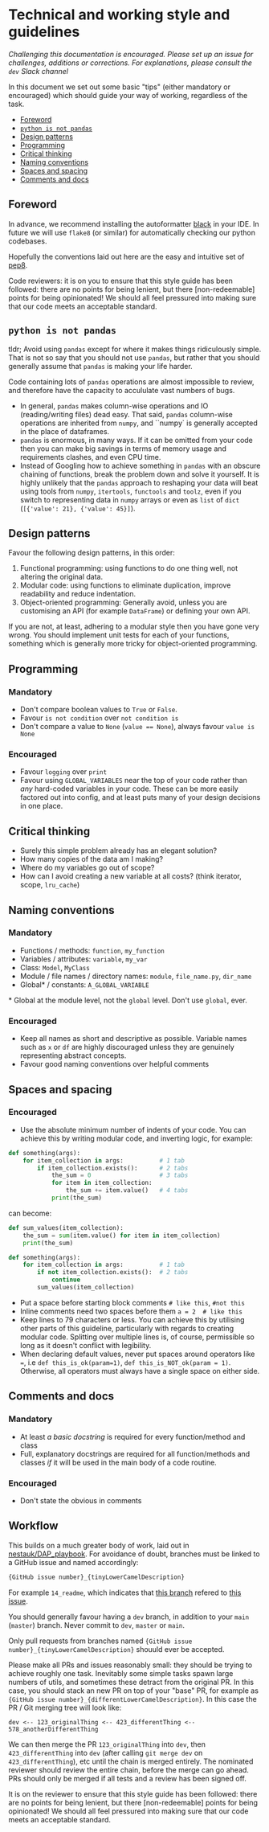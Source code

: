 # Technical and working style and guidelines

*Challenging this documentation is encouraged. Please set up an issue for challenges, additions or corrections. For explanations, please consult the `dev` Slack channel*

In this document we set out some basic "tips" (either mandatory or encouraged) which should guide your way of working, regardless of the task.

* [Foreword](#foreword)
* [`python is not pandas`](#python-is-not-pandas)
* [Design patterns](#design-patterns)
* [Programming](#programming)
* [Critical thinking](#critical-thinking)
* [Naming conventions](#naming-conventions)
* [Spaces and spacing](#spaces-and-spacing)
* [Comments and docs](#comments-and-docs)

## Foreword

In advance, we recommend installing the autoformatter [black](https://pypi.org/project/black/) in your IDE. In future we will use `flake8` (or similar) for automatically checking our python codebases. 

Hopefully the conventions laid out here are the easy and intuitive set of [pep8](https://www.python.org/dev/peps/pep-0008/). 

Code reviewers: it is on you to ensure that this style guide has been followed: there are no points for being lenient, but there [non-redeemable] points for being opinionated! We should all feel pressured into making sure that our code meets an acceptable standard.

## `python is not pandas`

tldr; Avoid using `pandas` except for where it makes things ridiculously simple. That is not so say that you should not use `pandas`, but rather that you should generally assume that `pandas` is making your life harder.

Code containing lots of `pandas` operations are almost impossible to review, and therefore have the capacity to accululate vast numbers of bugs.

* In general, `pandas` makes column-wise operations and IO (reading/writing files) dead easy. That said, `pandas` column-wise operations are inherited from `numpy`, and ``numpy` is generally accepted in the place of dataframes.
* `pandas` is enormous, in many ways. If it can be omitted from your code then you can make big savings in terms of memory usage and requirements clashes, and even CPU time.
* Instead of Googling how to achieve something in `pandas` with an obscure chaining of functions, break the problem down and solve it yourself. It is highly unlikely that the `pandas` approach to reshaping your data will beat using tools from `numpy`, `itertools`, `functools` and `toolz`, even if you switch to representing data in `numpy` arrays or even as `list` of `dict` (`[{'value': 21}, {'value': 45}]`).


## Design patterns

Favour the following design patterns, in this order:

1. Functional programming: using functions to do one thing well, not altering the original data.
2. Modular code: using functions to eliminate duplication, improve readability and reduce indentation.
3. Object-oriented programming: Generally avoid, unless you are customising an API (for example `DataFrame`) or defining your own API.

If you are not, at least, adhering to a modular style then you have gone very wrong.
You should implement unit tests for each of your functions, something which is generally more tricky for object-oriented programming.

## Programming

### Mandatory

* Don't compare boolean values to `True` or `False`.
* Favour `is not condition` over `not condition is`
* Don't compare a value to `None` (`value == None`), always favour `value is None`

### Encouraged

* Favour `logging` over `print`
* Favour using `GLOBAL_VARIABLES` near the top of your code rather than *any* hard-coded variables in your code. These can be more easily factored out into config, and at least puts many of your design decisions in one place.


## Critical thinking

* Surely this simple problem already has an elegant solution?
* How many copies of the data am I making?
* Where do my variables go out of scope?
* How can I avoid creating a new variable at all costs? (think iterator, scope, `lru_cache`)

## Naming conventions

### Mandatory

* Functions / methods: `function`, `my_function`
* Variables / attributes: `variable`, `my_var`
* Class: `Model`, `MyClass`
* Module / file names / directory names: `module`, `file_name.py`, `dir_name`
* Global* / constants: `A_GLOBAL_VARIABLE`

\* Global at the module level, not the `global` level. Don't use `global`, ever.

### Encouraged

* Keep all names as short and descriptive as possible. Variable names such as `x` or `df` are highly discouraged unless they are genuinely representing abstract concepts.
* Favour good naming conventions over helpful comments


## Spaces and spacing

### Encouraged

* Use the absolute minimum number of indents of your code. You can achieve this by writing modular code, and inverting logic, for example:

```python
def something(args):
	for item_collection in args:          # 1 tab
		if item_collection.exists():      # 2 tabs
			the_sum = 0                   # 3 tabs
			for item in item_collection:
				the_sum += item.value()   # 4 tabs
			print(the_sum)
```

can become:

```python
def sum_values(item_collection):
	the_sum = sum(item.value() for item in item_collection)
	print(the_sum)

def something(args):
	for item_collection in args:          # 1 tab
		if not item_collection.exists():  # 2 tabs
			continue
		sum_values(item_collection)
```

* Put a space before starting block comments `# like this`, `#not this`
* Inline comments need two spaces before them `a = 2  # like this`
* Keep lines to 79 characters or less. You can achieve this by utilising other parts of this guideline, particularly with regards to creating modular code. Splitting over multiple lines is, of course, permissible so long as it doesn't conflict with legibility.
* When declaring default values, never put spaces around operators like `=`, i.e `def this_is_ok(param=1)`, `def this_is_NOT_ok(param = 1)`. Otherwise, all operators must always have a single space on either side.


## Comments and docs

### Mandatory

* At least *a basic docstring* is required for every function/method and class
* Full, explanatory docstrings are required for all function/methods and classes *if* it will be used in the main body of a code routine.

### Encouraged

* Don't state the obvious in comments


## Workflow

This builds on a much greater body of work, laid out in [nestauk/DAP_playbook](https://github.com/nestauk/DAP_playbook). For avoidance of doubt, branches must be linked to a GitHub issue and named accordingly:

```bash
{GitHub issue number}_{tinyLowerCamelDescription}
```

For example `14_readme`, which indicates that [this branch](https://github.com/nestauk/ojd_daps/pull/24) refered to [this issue](https://github.com/nestauk/ojd_daps/issues/14).

You should generally favour having a `dev` branch, in addition to your `main` (`master`) branch. Never commit to `dev`, `master` or `main`. 

Only pull requests from branches named `{GitHub issue number}_{tinyLowerCamelDescription}` shouuld ever be accepted.

Please make all PRs and issues reasonably small: they should be trying to achieve roughly one task. Inevitably some simple tasks spawn large numbers of utils, and sometimes these detract from the original PR. In this case, you should stack an new PR on top of your "base" PR, for example as `{GitHub issue number}_{differentLowerCamelDescription}`. In this case the PR / Git merging tree will look like:

    dev <-- 123_originalThing <-- 423_differentThing <-- 578_anotherDifferentThing
    
We can then merge the PR `123_originalThing` into `dev`, then `423_differentThing` into `dev` (after calling `git merge dev` on `423_differentThing`), etc until the chain is merged entirely. The nominated reviewer should review the entire chain, before the merge can go ahead. PRs should only be merged if all tests and a review has been signed off.

It is on the reviewer to ensure that this style guide has been followed: there are no points for being lenient, but there [non-redeemable] points for being opinionated! We should all feel pressured into making sure that our code meets an acceptable standard.
